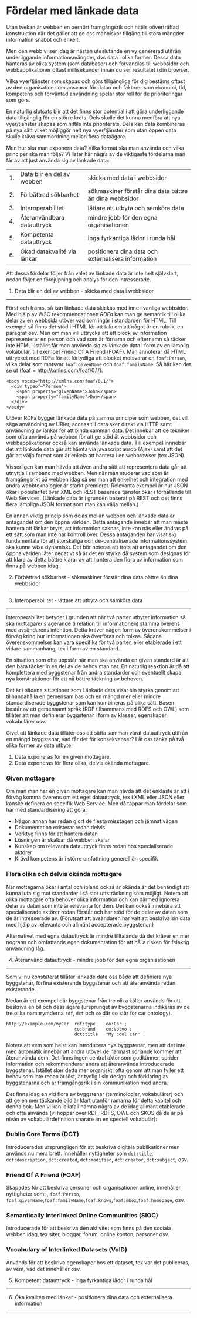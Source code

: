 Fördelar med länkade data
=========================

Utan tvekan är webben en oerhört framgångsrik och hittils oöverträffad konstruktion när det gäller
att ge oss människor tillgång till stora mängder information snabbt och enkelt.

Men den webb vi ser idag är nästan uteslutande en vy genererad utifrån underliggande informationsmängder, dvs data i olika former. Dessa data hanteras av olika system (som databaser) och förvandlas
till webbsidor och webbapplikationer oftast millisekunder innan du ser resultatet i din browser.

Vilka vyer/tjänster som skapas och görs tillgängliga för dig bestäms oftast av den organisation
som ansvarar för datan och faktorer som ekonomi, tid, kompetens och förväntad användning spelar stor roll för de prioriteringar som görs.

En naturlig slutsats blir att det finns stor potential i att göra underliggande data tillgänglig för en större krets. Dels skulle det kunna medföra att nya vyer/tjänster skapas som hittils inte prioriterats. Dels kan data kombineras på nya sätt vilket möjliggör helt nya vyer/tjänster som utan öppen data skulle kräva sammordning mellan flera dataägare.

Men hur ska man exponera data? Vilka format ska man använda och vilka principer ska man följa? Vi listar här några av de viktigaste fördelarna man får av att just använda sig av länkade data:
<br>
<table>
<tr><td>1. </td><td>Data blir en del av webben</td><td>skicka med data i webbsidor</td></tr>
<tr><td>2. </td><td>Förbättrad sökbarhet</td><td>sökmaskiner förstår dina data bättre än dina webbsidor</td></tr>
<tr><td>3. </td><td>Interoperabilitet</td><td>lättare att utbyta och samköra data</td></tr>
<tr><td>4. </td><td>Återanvändbara datauttryck</td><td>mindre jobb för den egna organisationen</td></tr>
<tr><td>5. </td><td>Kompetenta datauttryck</td><td>inga fyrkantiga lådor i runda hål</td></tr>
<tr><td>6. </td><td>Ökad datakvalité via länkar</td><td>positionera dina data och externalisera information</td></tr>
</table>

Att dessa fördelar följer från valet av länkade data är inte helt självklart, nedan följer en fördjupning och analys för den intresserade.

1. Data blir en del av webben - skicka med data i webbsidor
-----------------------------
Först och främst så kan länkade data skickas med inne i vanliga webbsidor. Med hjälp av W3C rekommendationen *RDFa* kan man ge semantik till olika delar av en webbsida utöver vad som ingår i standarden för HTML. Till exempel så finns det stöd i HTML för att tala om att något är en rubrik, en paragraf osv. Men om man vill uttrycka att ett block av information representerar en person och vad som är förnamn och efternamn så räcker inte HTML. Istället får man använda sig av länkade data i form av en lämplig vokabulär, till exempel Friend Of A Friend (FOAF). Man annoterar då HTML uttrycket med RDFa för att förtydliga att blocket motsvarar en `foaf:Person`, vilka delar som motsvar `foaf:givenName` och `foaf:familyName`. Så här kan det se ut (foaf = http://xmlns.com/foaf/0.1/):

    <body vocab="http://xmlns.com/foaf/0.1/">
      <div typeof="Person">
        <span property="givenName">John</span>
        <span property="familyName">Doe</span>
      </div>
    </body>

Utöver RDFa bygger länkade data på samma principer som webben, det vill säga användning av URIer, access till data sker direkt via HTTP samt användning av länkar för att binda samman data. Det innebär att de tekniker som ofta används på webben för att ge stöd åt webbsidor och webbapplikationer också kan använda länkade data. Till exempel innnebär det att länkade data går att hämta via javascript anrop (Ajax) samt att det går att välja format som är enkela att hantera i en webbrowser (tex JSON).

Visserligen kan man hävda att även andra sätt att representera data går att utnyttja i samband med webben. Men när man studerar vad som är framgångsrikt på webben idag så ser man att enkelhet och integration med andra webbteknologier är starkt premierat. Relevanta exempel är hur JSON ökar i popularitet över XML och REST baserade tjänster ökar i förhållande till Web Services. (Länkade data är i grunden baserat på REST och det finns flera lämpliga JSON format som man kan välja mellan.)

En annan viktig princip som delas mellan webben och länkade data är antagandet om den öppna världen. Detta antagande innebär att man måste hantera att länkar bryts, att information saknas, inte kan nås
eller ändras på ett sätt som man inte har kontroll över. Dessa antaganden har visat sig fundamentala för att storskaliga och de-centraliserade informationssystem ska kunna växa dynamiskt. Det bör noteras att trots att antagandet om den öppna världen låter negativt så är det en styrka då system som designas för att klara av detta bättre klarar av att hantera den flora av information som finns på webben idag.

2. Förbättrad sökbarhet - sökmaskiner förstår dina data bättre än dina webbsidor
-----------------------------------


3. Interoperabilitet - lättare att utbyta och samköra data
-------------------------------------------
Interoperabilitet betyder i grunden att när två parter utbyter information så ska mottagarens agerande (i relation till informationen) stämma överens med avsändarens intention. Detta kräver någon form av överenskommelser i förväg kring hur informationen ska överföras och tolkas. Sådana överenskommelser kan vara specifika för två parter, eller etablerade i ett vidare sammanhang, tex i form av en standard.

En situation som ofta uppstår när man ska använda en given standard är att den bara täcker in en del av de behov man har. En naturlig reaktion är då att komplettera med byggstenar från andra standarder och eventuellt skapa nya konstruktioner för att nå bättre täckning av behoven. 

Det är i sådana situationer som Länkade data visar sin styrka genom att tillhandahålla en gemensam bas och en mängd mer eller mindre standardiserade byggstenar som kan kombineras på olika sätt. Basen består av ett gemensamt språk (RDF tillsammans med RDFS och OWL) som tillåter att man definierar byggstenar i form av klasser, egenskaper, vokabulärer osv.

Givet att länkade data tillåter oss att sätta samman vårat datauttryck utifrån en mängd byggstenar, vad får det för konsekvenser? Låt oss tänka på två olika former av data utbyte:

1. Data exponeras för en given mottagare.
2. Data exponeras för flera olika, delvis okända mottagare.

### Given mottagare
Om man man har en given mottagare kan man hävda att det enklaste är att i förväg komma överens om ett eget datauttryck, tex i XML eller JSON eller kanske definera en specifik Web Service. Men då tappar man fördelar som har med standardisering att göra:

* Någon annan har redan gjort de flesta misstagen och jämnat vägen
* Dokumentation existerar redan delvis
* Verktyg finns för att hantera datan
* Lösningen är skalbar då webben skalar
* Kunskap om relevanta datauttryck finns redan hos specialiserade aktörer
* Krävd kompetens är i större omfattning generell än specifik

### Flera olika och delvis okända mottagare
När mottagarna ökar i antal och ibland också är okända är det behändigt att kunna luta sig mot standarder i så stor uttsträckning som möjligt. Notera att olika mottagare ofta behöver olika information och kan därmed ignorera delar av datan som inte är relevanta för dem. Det kan också innebära att specialiserade aktörer redan förstår och har stöd för de delar av datan som de är intresserade av. (Förutsatt att avsändaren har valt att beskriva sin data med hjälp av relevanta och allmänt accepterade byggstenar.)

Alternativet med egna datauttryck är mindre tilltalande då det kräver en mer nogrann och omfattande egen dokumentation för att hålla risken för felaktig användning låg.

4. Återanvänd datauttryck - mindre jobb för den egna organisationen
----------------------------------------------
Som vi nu konstaterat tillåter länkade data oss både att definiera nya byggstenar, förfina existerande byggstenar och att återanvända redan existerande.

Nedan är ett exempel där byggstenar från tre olika källor används för att beskriva en bil och dess ägare (ursprunget av byggstenarna indikeras av de tre olika namnrymderna `rdf`, `dct` och `co` där co står för car ontology).

    http://example.com/myCar  rdf:type    co:Car ;
                              co:brand    co:Volvo ;
                              dct:title   "My cool car" .

Notera att vem som helst kan introducera nya byggstenar, men att det inte med automatik innebär att andra utöver de närmast sörjande kommer att återanvända dem. Det finns ingen central aktör som godkänner, sprider information och rekommenderar andra att återanvända introducerade byggstenar. Istället sker detta mer organiskt, ofta genom att man fyller ett behov som inte redan är löst, är tydlig i sin design och förklaring av byggstenarna och är framgångsrik i sin kommunikation med andra.

Det finns idag en vid flora av byggstenar (terminologier, vokabulärer) och att ge en mer täckande bild är klart utanför ramarna för detta kapitel och denna bok. Men vi kan iallafall nämna några av de idag allmänt etablerade och ofta använda (vi hoppar över RDF, RDFS, OWL och SKOS då de är på nivån av vokabulärdefinition snarare än en speciell vokabulär):

### Dublin Core Terms (DCT)
Introducerades ursprungligen för att beskriva digitala publikationer men används nu mera brett. Innehåller nyttigheter som `dct:title`, `dct:description`, `dct:created`, `dct:modified`, `dct:creator`, `dct:subject`, osv.
### Friend Of A Friend (FOAF)
Skapades för att beskriva personer och organisationer online, innehåller nyttigheter som: , `foaf:Person`, `foaf:givenName`,`foaf:familyName`,`foaf:knows`,`foaf:mbox`,`foaf:homepage`, osv.
### Semantically Interlinked Online Communities (SIOC)
Introducerade för att beskriva den aktivitet som finns på den sociala webben idag, tex siter, bloggar, forum, online konton, personer osv.
### Vocabulary of Interlinked Datasets (VoID)
Används för att beskriva egenskaper hos ett dataset, tex var det publiceras, av vem, vad det innehåller osv.

5. Kompetent datauttryck - inga fyrkantiga lådor i runda hål
---------------------

6. Öka kvalitén med länkar - positionera dina data och externalisera information
-----------------------
